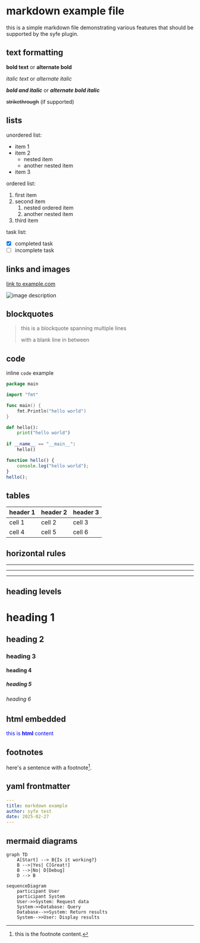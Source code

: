 # markdown example file

this is a simple markdown file demonstrating various features that should be supported by the syfe plugin.

## text formatting

**bold text** or __alternate bold__

*italic text* or _alternate italic_

***bold and italic*** or ___alternate bold italic___

~~strikethrough~~ (if supported)

## lists

unordered list:
- item 1
- item 2
  - nested item
  - another nested item
- item 3

ordered list:
1. first item
2. second item
   1. nested ordered item
   2. another nested item
3. third item

task list:
- [x] completed task
- [ ] incomplete task

## links and images

[link to example.com](https://example.com)

![image description](https://example.com/image.jpg)

## blockquotes

> this is a blockquote
> spanning multiple lines
>
> with a blank line in between

## code

inline `code` example

```go
package main

import "fmt"

func main() {
    fmt.Println("hello world")
}
```

```python
def hello():
    print("hello world")
    
if __name__ == "__main__":
    hello()
```

```javascript
function hello() {
    console.log("hello world");
}
hello();
```

## tables

| header 1 | header 2 | header 3 |
|----------|----------|----------|
| cell 1   | cell 2   | cell 3   |
| cell 4   | cell 5   | cell 6   |

## horizontal rules

---

***

___

## heading levels

# heading 1
## heading 2
### heading 3
#### heading 4
##### heading 5
###### heading 6

## html embedded

<div style="color: blue;">
  this is <b>html</b> content
</div>

## footnotes

here's a sentence with a footnote[^1].

[^1]: this is the footnote content.

## yaml frontmatter

```yaml
---
title: markdown example
author: syfe test
date: 2025-02-27
---
```

## mermaid diagrams

```mermaid
graph TD
    A[Start] --> B{Is it working?}
    B -->|Yes| C[Great!]
    B -->|No| D[Debug]
    D --> B
```

```mermaid
sequenceDiagram
    participant User
    participant System
    User->>System: Request data
    System->>Database: Query
    Database-->>System: Return results
    System-->>User: Display results
```